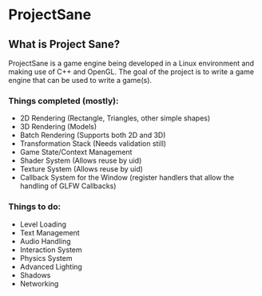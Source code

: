 # ProjectSane

## What is Project Sane?
ProjectSane is a game engine being developed in a Linux environment and making use of C++ and OpenGL. The goal of the project is to write a game engine that can be used to write a game(s).
  
### Things completed (mostly):
* 2D Rendering (Rectangle, Triangles, other simple shapes)
* 3D Rendering (Models)
* Batch Rendering (Supports both 2D and 3D)
* Transformation Stack (Needs validation still)
* Game State/Context Management
* Shader System (Allows reuse by uid)
* Texture System (Allows reuse by uid)
* Callback System for the Window (register handlers that allow the handling of GLFW Callbacks)

### Things to do:
* Level Loading
* Text Management
* Audio Handling
* Interaction System
* Physics System
* Advanced Lighting
* Shadows
* Networking
